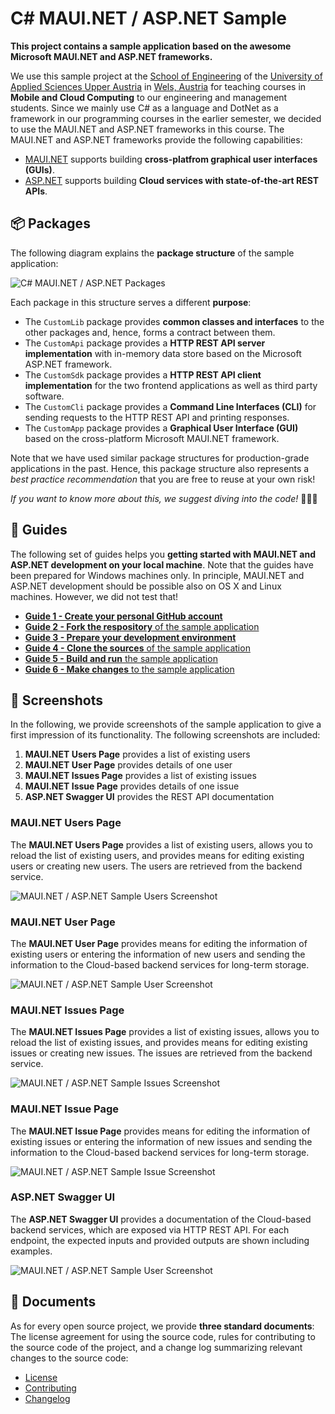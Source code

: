 # C# MAUI.NET / ASP.NET Sample

**This project contains a sample application based on the awesome Microsoft MAUI.NET and ASP.NET frameworks.**

We use this sample project at the [School of Engineering](https://www.fh-ooe.at/campus-wels/) of the [University of Applied Sciences Upper Austria](https://www.fh-ooe.at/) in [Wels, Austria](https://www.wels.at/) for teaching courses in **Mobile and Cloud Computing** to our engineering and management students. Since we mainly use C# as a language and DotNet as a framework in our programming courses in the earlier semester, we decided to use the  MAUI.NET and ASP.NET frameworks in this course. The MAUI.NET and ASP.NET frameworks provide the following capabilities:

- [MAUI.NET](https://dotnet.microsoft.com/en-us/apps/maui) supports building **cross-platfrom graphical user interfaces (GUIs)**.
- [ASP.NET](https://dotnet.microsoft.com/en-us/apps/aspnet) supports building **Cloud services with state-of-the-art REST APIs**.

## 📦 Packages

The following diagram explains the **package structure** of the sample application:

![C# MAUI.NET / ASP.NET Packages](./Models/Package/Full.svg)

Each package in this structure serves a different **purpose**:

- The `CustomLib` package provides **common classes and interfaces** to the other packages and, hence, forms a contract between them.
- The `CustomApi` package provides a **HTTP REST API server implementation** with in-memory data store based on the Microsoft ASP.NET framework.
- The `CustomSdk` package provides a **HTTP REST API client implementation** for the two frontend applications as well as third party software.
- The `CustomCli` package provides a **Command Line Interfaces (CLI)** for sending requests to the HTTP REST API and printing responses.
- The `CustomApp` package provides a **Graphical User Interface (GUI)** based on the cross-platform Microsoft MAUI.NET framework.

Note that we have used similar package structures for production-grade applications in the past. Hence, this package structure also represents a *best practice recommendation* that you are free to reuse at your own risk!

*If you want to know more about this, we suggest diving into the code!* 👩‍💻😉


## 📝 Guides

The following set of guides helps you **getting started with MAUI.NET and ASP.NET development on your local machine**. Note that the guides have been prepared for Windows machines only. In principle, MAUI.NET and ASP.NET development should be possible also on OS X and Linux machines. However, we did not test that!

- [**Guide 1 - Create your personal GitHub account**](./Guides/0_Register/README.md)
- [**Guide 2 - Fork the respository** of the sample application](./Guides/1_Fork/README.md)
- [**Guide 3 - Prepare your development environment**](./Guides/2_Prepare/README.md)
- [**Guide 4 - Clone the sources** of the sample application](./Guides/3_Clone/README.md)
- [**Guide 5 - Build and run** the sample application](./Guides/4_Run/README.md)
- [**Guide 6 - Make changes** to the sample application](./Guides/5_Change/README.md)

## 📸 Screenshots

In the following, we provide screenshots of the sample application to give a first impression of its functionality. The following screenshots are included:

1. **MAUI.NET Users Page** provides a list of existing users
2. **MAUI.NET User Page** provides details of one user
3. **MAUI.NET Issues Page** provides a list of existing issues
4. **MAUI.NET Issue Page** provides details of one issue
5. **ASP.NET Swagger UI** provides the REST API documentation

### MAUI.NET Users Page

The **MAUI.NET Users Page** provides a list of existing users, allows you to reload the list of existing users, and provides means for editing existing users or creating new users. The users are retrieved from the backend service.

![MAUI.NET / ASP.NET Sample Users Screenshot](./Screenshots/CustomApp-Users.png)

### MAUI.NET User Page

The **MAUI.NET User Page** provides means for editing the information of existing users or entering the information of new users and sending the information to the Cloud-based backend services for long-term storage.

![MAUI.NET / ASP.NET Sample User Screenshot](./Screenshots/CustomApp-User.png)

### MAUI.NET Issues Page

The **MAUI.NET Issues Page** provides a list of existing issues, allows you to reload the list of existing issues, and provides means for editing existing issues or creating new issues. The issues are retrieved from the backend service.

![MAUI.NET / ASP.NET Sample Issues Screenshot](./Screenshots/CustomApp-Issues.png)

### MAUI.NET Issue Page

The **MAUI.NET Issue Page** provides means for editing the information of existing issues or entering the information of new issues and sending the information to the Cloud-based backend services for long-term storage.

![MAUI.NET / ASP.NET Sample Issue Screenshot](./Screenshots/CustomApp-Issue.png)

### ASP.NET Swagger UI

The **ASP.NET Swagger UI** provides a documentation of the Cloud-based backend services, which are exposed via HTTP REST API. For each endpoint, the expected inputs and provided outputs are shown including examples.

![MAUI.NET / ASP.NET Sample User Screenshot](./Screenshots/CustomApi.png)

## 📜 Documents

As for every open source project, we provide **three standard documents**: The license agreement for using the source code, rules for contributing to the source code of the project, and a change log summarizing relevant changes to the source code:

- [License](./LICENSE.md)
- [Contributing](./CONTRIBUTING.md)
- [Changelog](./CHANGELOG.md)
